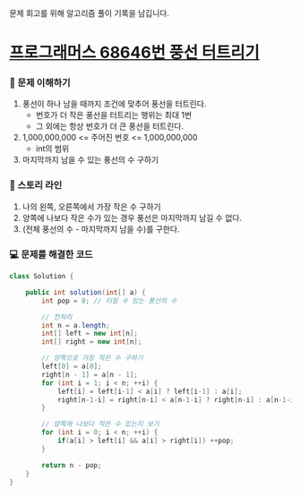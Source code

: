 문제 회고를 위해 알고리즘 풀이 기록을 남깁니다.

# [프로그래머스 68646번 풍선 터트리기](https://school.programmers.co.kr/learn/courses/30/lessons/68646)

### 🤔 문제 이해하기

1. 풍선이 하나 남을 때까지 조건에 맞추어 풍선을 터트린다.
   - 번호가 더 작은 풍선을 터트리는 행위는 최대 1번
   - 그 외에는 항상 번호가 더 큰 풍선을 터트린다.
2. 1,000,000,000 <= 주어진 번호 <= 1,000,000,000
   - int의 범위
3. 마지막까지 남을 수 있는 풍선의 수 구하기

### 📖 스토리 라인

1. 나의 왼쪽, 오른쪽에서 가장 작은 수 구하기
2. 양쪽에 나보다 작은 수가 있는 경우 풍선은 마지막까지 남길 수 없다.
3. (전체 풍선의 수 - 마지막까지 남을 수)를 구한다.

### 💻 문제를 해결한 코드

```java
class Solution {

    public int solution(int[] a) {
        int pop = 0; // 터질 수 있는 풍선의 수

        // 전처리
        int n = a.length;
        int[] left = new int[n];
        int[] right = new int[n];

        // 양쪽으로 가장 작은 수 구하기
        left[0] = a[0];
        right[n - 1] = a[n - 1];
        for (int i = 1; i < n; ++i) {
            left[i] = left[i-1] < a[i] ? left[i-1] : a[i];
            right[n-1-i] = right[n-i] < a[n-1-i] ? right[n-i] : a[n-1-i];
        }

        // 양쪽에 나보다 작은 수 있는지 보기
        for (int i = 0; i < n; ++i) {
            if(a[i] > left[i] && a[i] > right[i]) ++pop;
        }

        return n - pop;
    }
}
```
